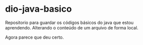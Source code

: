 # dio-java-basico
Repositorio para guardar os códigos básicos do java que estou aprendendo.
Alterando o conteúdo de um arquivo de forma local.

Agora parece que deu certo.